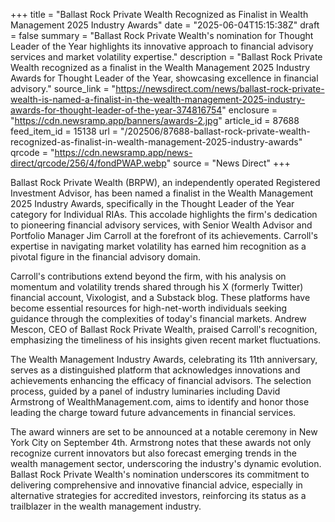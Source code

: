 +++
title = "Ballast Rock Private Wealth Recognized as Finalist in Wealth Management 2025 Industry Awards"
date = "2025-06-04T15:15:38Z"
draft = false
summary = "Ballast Rock Private Wealth's nomination for Thought Leader of the Year highlights its innovative approach to financial advisory services and market volatility expertise."
description = "Ballast Rock Private Wealth recognized as a finalist in the Wealth Management 2025 Industry Awards for Thought Leader of the Year, showcasing excellence in financial advisory."
source_link = "https://newsdirect.com/news/ballast-rock-private-wealth-is-named-a-finalist-in-the-wealth-management-2025-industry-awards-for-thought-leader-of-the-year-374816754"
enclosure = "https://cdn.newsramp.app/banners/awards-2.jpg"
article_id = 87688
feed_item_id = 15138
url = "/202506/87688-ballast-rock-private-wealth-recognized-as-finalist-in-wealth-management-2025-industry-awards"
qrcode = "https://cdn.newsramp.app/news-direct/qrcode/256/4/fondPWAP.webp"
source = "News Direct"
+++

<p>Ballast Rock Private Wealth (BRPW), an independently operated Registered Investment Advisor, has been named a finalist in the Wealth Management 2025 Industry Awards, specifically in the Thought Leader of the Year category for Individual RIAs. This accolade highlights the firm's dedication to pioneering financial advisory services, with Senior Wealth Advisor and Portfolio Manager Jim Carroll at the forefront of its achievements. Carroll's expertise in navigating market volatility has earned him recognition as a pivotal figure in the financial advisory domain.</p><p>Carroll's contributions extend beyond the firm, with his analysis on momentum and volatility trends shared through his X (formerly Twitter) financial account, Vixologist, and a Substack blog. These platforms have become essential resources for high-net-worth individuals seeking guidance through the complexities of today's financial markets. Andrew Mescon, CEO of Ballast Rock Private Wealth, praised Carroll's recognition, emphasizing the timeliness of his insights given recent market fluctuations.</p><p>The Wealth Management Industry Awards, celebrating its 11th anniversary, serves as a distinguished platform that acknowledges innovations and achievements enhancing the efficacy of financial advisors. The selection process, guided by a panel of industry luminaries including David Armstrong of WealthManagement.com, aims to identify and honor those leading the charge toward future advancements in financial services.</p><p>The award winners are set to be announced at a notable ceremony in New York City on September 4th. Armstrong notes that these awards not only recognize current innovators but also forecast emerging trends in the wealth management sector, underscoring the industry's dynamic evolution. Ballast Rock Private Wealth's nomination underscores its commitment to delivering comprehensive and innovative financial advice, especially in alternative strategies for accredited investors, reinforcing its status as a trailblazer in the wealth management industry.</p>